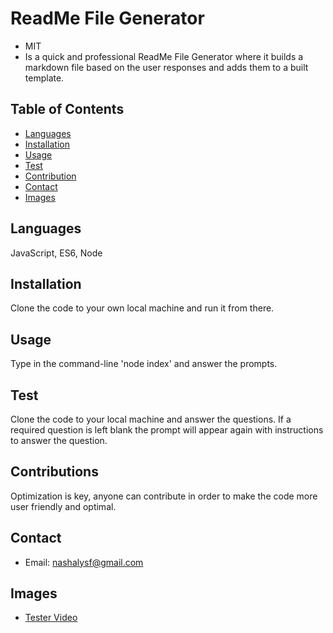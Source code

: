
  # ReadMe File Generator 
   - MIT
   - Is a quick and professional ReadMe File Generator where it builds a markdown file based on the user responses and adds them to a built template.
   
   ## Table of Contents
   - [Languages](#laguages)
   - [Installation](#installation)
   - [Usage](#usage)
   - [Test](#test)
   - [Contribution](#contribution)
   - [Contact](#contact)
   - [Images](#Images)

   ## Languages
   JavaScript, ES6, Node

   ## Installation
   Clone the code to your own local machine and run it from there.

   ## Usage
   Type in the command-line 'node index' and answer the prompts.

   ## Test
   Clone the code to your local machine and answer the questions. If a required question is left blank the prompt will appear again with instructions to answer the question.

   ## Contributions
   Optimization  is key, anyone can contribute in order to make the code more user friendly and optimal.

   ## Contact
   * Email: nashalysf@gmail.com
   
   ## Images
   * [Tester Video](https://watch.screencastify.com/v/5aAP3gucsWPQYTGfeVSk "Tester Video")
    

